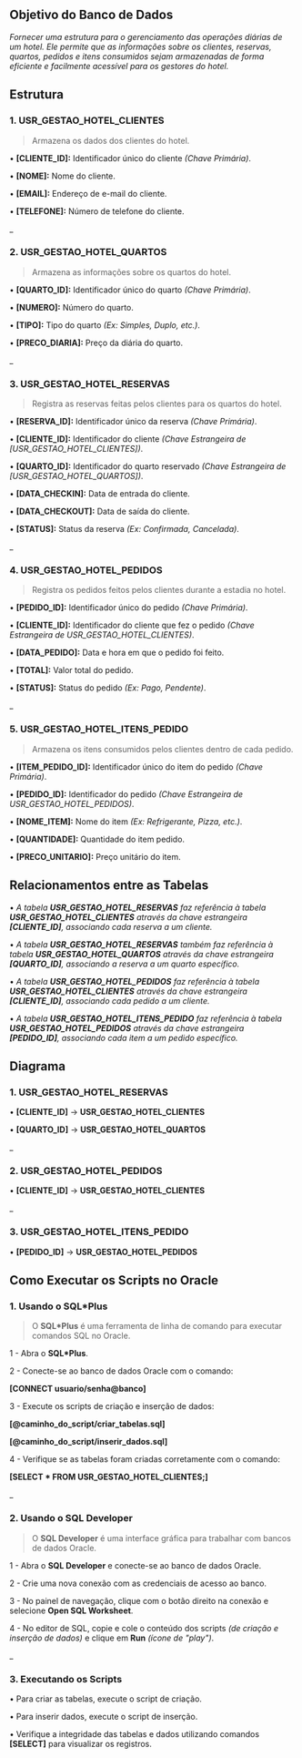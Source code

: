 ## Objetivo do Banco de Dados

_Fornecer uma estrutura para o gerenciamento das operações diárias de um hotel. Ele permite que as informações sobre os clientes, reservas, quartos, pedidos e itens consumidos sejam armazenadas de forma eficiente e facilmente acessível para os gestores do hotel._

## Estrutura

### 1. USR_GESTAO_HOTEL_CLIENTES

> Armazena os dados dos clientes do hotel.

• **[CLIENTE_ID]:** Identificador único do cliente _(Chave Primária)_.

• **[NOME]:** Nome do cliente.

• **[EMAIL]:** Endereço de e-mail do cliente.

• **[TELEFONE]:** Número de telefone do cliente.

_

### 2. USR_GESTAO_HOTEL_QUARTOS

> Armazena as informações sobre os quartos do hotel.

• **[QUARTO_ID]:** Identificador único do quarto _(Chave Primária)_.

• **[NUMERO]:** Número do quarto.

• **[TIPO]:** Tipo do quarto _(Ex: Simples, Duplo, etc.)_.

• **[PRECO_DIARIA]:** Preço da diária do quarto.

_

### 3. USR_GESTAO_HOTEL_RESERVAS

> Registra as reservas feitas pelos clientes para os quartos do hotel.

• **[RESERVA_ID]:** Identificador único da reserva _(Chave Primária)_.

• **[CLIENTE_ID]:** Identificador do cliente _(Chave Estrangeira de [USR_GESTAO_HOTEL_CLIENTES])_.

• **[QUARTO_ID]:** Identificador do quarto reservado _(Chave Estrangeira de [USR_GESTAO_HOTEL_QUARTOS])_.

• **[DATA_CHECKIN]:** Data de entrada do cliente.

• **[DATA_CHECKOUT]:** Data de saída do cliente.

• **[STATUS]:** Status da reserva _(Ex: Confirmada, Cancelada)_.

_

### 4. USR_GESTAO_HOTEL_PEDIDOS

> Registra os pedidos feitos pelos clientes durante a estadia no hotel.

• **[PEDIDO_ID]:** Identificador único do pedido _(Chave Primária)_.

• **[CLIENTE_ID]:** Identificador do cliente que fez o pedido _(Chave Estrangeira de USR_GESTAO_HOTEL_CLIENTES)_.

• **[DATA_PEDIDO]:** Data e hora em que o pedido foi feito.

• **[TOTAL]:** Valor total do pedido.

• **[STATUS]:** Status do pedido _(Ex: Pago, Pendente)_.

_

### 5. USR_GESTAO_HOTEL_ITENS_PEDIDO

> Armazena os itens consumidos pelos clientes dentro de cada pedido.

• **[ITEM_PEDIDO_ID]:** Identificador único do item do pedido _(Chave Primária)_.

• **[PEDIDO_ID]:** Identificador do pedido _(Chave Estrangeira de USR_GESTAO_HOTEL_PEDIDOS)_.

• **[NOME_ITEM]:** Nome do item _(Ex: Refrigerante, Pizza, etc.)_.

• **[QUANTIDADE]:** Quantidade do item pedido.

• **[PRECO_UNITARIO]:** Preço unitário do item.

## Relacionamentos entre as Tabelas

• _A tabela **USR_GESTAO_HOTEL_RESERVAS** faz referência à tabela **USR_GESTAO_HOTEL_CLIENTES** através da chave estrangeira **[CLIENTE_ID]**, associando cada reserva a um cliente._

• _A tabela **USR_GESTAO_HOTEL_RESERVAS** também faz referência à tabela **USR_GESTAO_HOTEL_QUARTOS** através da chave estrangeira **[QUARTO_ID]**, associando a reserva a um quarto específico._

• _A tabela **USR_GESTAO_HOTEL_PEDIDOS** faz referência à tabela **USR_GESTAO_HOTEL_CLIENTES** através da chave estrangeira **[CLIENTE_ID]**, associando cada pedido a um cliente._

• _A tabela **USR_GESTAO_HOTEL_ITENS_PEDIDO** faz referência à tabela **USR_GESTAO_HOTEL_PEDIDOS** através da chave estrangeira **[PEDIDO_ID]**, associando cada item a um pedido específico._

## Diagrama

### 1. USR_GESTAO_HOTEL_RESERVAS

• **[CLIENTE_ID]** -> **USR_GESTAO_HOTEL_CLIENTES**

• **[QUARTO_ID]** -> **USR_GESTAO_HOTEL_QUARTOS**

_

### 2. USR_GESTAO_HOTEL_PEDIDOS

• **[CLIENTE_ID]** -> **USR_GESTAO_HOTEL_CLIENTES**

_

### 3. USR_GESTAO_HOTEL_ITENS_PEDIDO

• **[PEDIDO_ID]** -> **USR_GESTAO_HOTEL_PEDIDOS**

## Como Executar os Scripts no Oracle

### 1. Usando o SQL*Plus

> O **SQL*Plus** é uma ferramenta de linha de comando para executar comandos SQL no Oracle.

1 - Abra o **SQL*Plus**.

2 - Conecte-se ao banco de dados Oracle com o comando:

**[CONNECT usuario/senha@banco]**

3 - Execute os scripts de criação e inserção de dados:

**[@caminho_do_script/criar_tabelas.sql]**

**[@caminho_do_script/inserir_dados.sql]**

4 - Verifique se as tabelas foram criadas corretamente com o comando:

**[SELECT * FROM USR_GESTAO_HOTEL_CLIENTES;]**

_

### 2. Usando o SQL Developer

> O **SQL Developer** é uma interface gráfica para trabalhar com bancos de dados Oracle.

1 - Abra o **SQL Developer** e conecte-se ao banco de dados Oracle.

2 - Crie uma nova conexão com as credenciais de acesso ao banco.

3 - No painel de navegação, clique com o botão direito na conexão e selecione **Open SQL Worksheet**.

4 - No editor de SQL, copie e cole o conteúdo dos scripts _(de criação e inserção de dados)_ e clique em **Run** _(ícone de "play")_.

_

### 3. Executando os Scripts

• Para criar as tabelas, execute o script de criação.

• Para inserir dados, execute o script de inserção.

• Verifique a integridade das tabelas e dados utilizando comandos **[SELECT]** para visualizar os registros.
